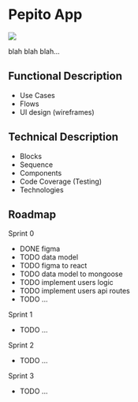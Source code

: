 # Pepito App

![](https://i.giphy.com/media/OOn7N4CfPuUTmNqFD7/giphy.webp)

blah blah blah...

## Functional Description

- Use Cases
- Flows
- UI design (wireframes)

## Technical Description

- Blocks
- Sequence
- Components
- Code Coverage (Testing)
- Technologies

## Roadmap

Sprint 0

- DONE figma
- TODO data model
- TODO figma to react
- TODO data model to mongoose
- TODO implement users logic
- TODO implement users api routes
- TODO ...

Sprint 1

- TODO ...

Sprint 2

- TODO ...

Sprint 3

- TODO ...